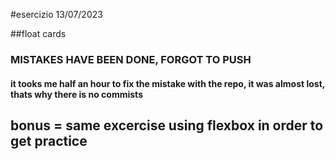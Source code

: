 #esercizio 13/07/2023

##float cards
### MISTAKES HAVE BEEN DONE, FORGOT TO PUSH

#### it tooks me half an hour to fix the mistake with the repo, it was almost lost, thats why there is no commists

## bonus = same excercise using flexbox in order to get practice
